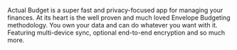 Actual Budget is a super fast and privacy-focused app for managing your finances. At its heart is the well proven and much loved Envelope Budgeting methodology. You own your data and can do whatever you want with it. Featuring multi-device sync, optional end-to-end encryption and so much more.
